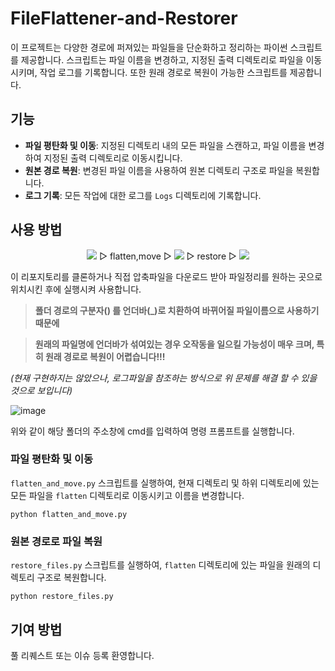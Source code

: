 # FileFlattener-and-Restorer

이 프로젝트는 다양한 경로에 퍼져있는 파일들을 단순화하고 정리하는 파이썬 스크립트를 제공합니다. 스크립트는 파일 이름을 변경하고, 지정된 출력 디렉토리로 파일을 이동시키며, 작업 로그를 기록합니다.
또한 원래 경로로 복원이 가능한 스크립트를 제공합니다.

## 기능

- **파일 평탄화 및 이동**: 지정된 디렉토리 내의 모든 파일을 스캔하고, 파일 이름을 변경하여 지정된 출력 디렉토리로 이동시킵니다.
- **원본 경로 복원**: 변경된 파일 이름을 사용하여 원본 디렉토리 구조로 파일을 복원합니다.
- **로그 기록**: 모든 작업에 대한 로그를 `Logs` 디렉토리에 기록합니다.

## 사용 방법

<p align="center">
  <img src="https://github.com/EcchiClone/FileFlattener-and-Restorer/assets/21221633/e139cf7c-7ffe-41dc-85c0-6b369c52e2d3"> ▷ flatten,move ▷ <img src="https://github.com/EcchiClone/FileFlattener-and-Restorer/assets/21221633/a2f1d53c-b836-4093-9039-6b4b5be3cfc4"> ▷ restore ▷ <img src="https://github.com/EcchiClone/FileFlattener-and-Restorer/assets/21221633/77e02d17-a942-4de4-84eb-97942cb7f164">
</p>

이 리포지토리를 클론하거나 직접 압축파일을 다운로드 받아 파일정리를 원하는 곳으로 위치시킨 후에 실행시켜 사용합니다.

> **폴더 경로의 구분자(\) 를 언더바(_)로 치환하여 바뀌어질 파일이름으로 사용하기 때문에**

> **원래의 파일명에 언더바가 섞여있는 경우 오작동을 일으킬 가능성이 매우 크며, 특히 원래 경로로 복원이 어렵습니다!!!**

_(현재 구현하지는 않았으나, 로그파일을 참조하는 방식으로 위 문제를 해결 할 수 있을 것으로 보입니다)_

![image](https://github.com/EcchiClone/FileFlattener-and-Restorer/assets/21221633/0969a1db-eae3-4cec-b1e5-d471ef2d72b3)

위와 같이 해당 폴더의 주소창에 cmd를 입력하여 명령 프롬프트를 실행합니다.

### 파일 평탄화 및 이동

`flatten_and_move.py` 스크립트를 실행하여, 현재 디렉토리 및 하위 디렉토리에 있는 모든 파일을 `flatten` 디렉토리로 이동시키고 이름을 변경합니다.

```
python flatten_and_move.py
```

### 원본 경로로 파일 복원

`restore_files.py` 스크립트를 실행하여, `flatten` 디렉토리에 있는 파일을 원래의 디렉토리 구조로 복원합니다.

```
python restore_files.py
```

## 기여 방법

풀 리퀘스트 또는 이슈 등록 환영합니다.
